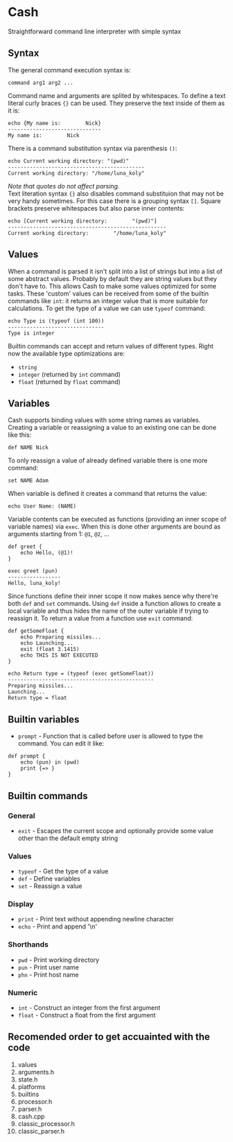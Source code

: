 # Cash
Straightforward command line interpreter with simple syntax

## Syntax
The general command execution syntax is:
```
command arg1 arg2 ...
```
Command name and arguments are splited by whitespaces. 
To define a text literal curly braces `{}` can be used.
They preserve the text inside of them as it is:
```
echo {My name is:        Nick}
------------------------------
My name is:        Nick
```
There is a command substitution syntax via parenthesis `()`:
```
echo Current working directory: "(pwd)"
--------------------------------------------
Current working directory: "/home/luna_koly"
```
_Note that quotes do not affect parsing._  
Text literation syntax `{}` also disables command substituion that may not
be very handy sometimes. For this case there is a grouping syntax `[]`.
Square brackets preserve whitespaces but also parse inner contents:
```
echo [Current working directory:        "(pwd)"]
---------------------------------------------------
Current working directory:        "/home/luna_koly"
```

## Values
When a command is parsed it isn't split into a list of strings but
into a list of some abstract values. Probably by default they are
string values but they don't have to. This allows Cash to make
some values optimized for some tasks. These 'custom' values can be
received from some of the builtin commands like `int`:
it returns an integer value that is more suitable for calculations.
To get the type of a value we can use `typeof` command:
```
echo Type is (typeof (int 100))
-------------------------------
Type is integer
```
Builtin commands can accept and return values of different types.
Right now the available type optimizations are:
- `string`
- `integer` (returned by `int` command)
- `float` (returned by `float` command)

## Variables
Cash supports binding values with some string names as variables.
Creating a variable or reassigning a value to an existing one can be done like this:
```
def NAME Nick
```
To only reassign a value of already defined variable there is one more command:
```
set NAME Adam
```
When variable is defined it creates a command that returns the value:
```
echo User Name: (NAME)
```
Variable contents can be executed as functions (providing an inner scope of variable names) via `exec`.
When this is done other arguments are bound as arguments starting from 1: `@1`, `@2`, ...
```
def greet {
    echo Hello, (@1)!
}

exec greet (pun)
-----------------
Hello, luna_koly!
```
Since functions define their inner scope it now makes sence why there're both `def` and `set` commands.
Using `def` inside a function allows to create a local variable and thus hides the name of the outer variable
if trying to reassign it.
To return a value from a function use `exit` command:
```
def getSomeFloat {
    echo Preparing missiles...
    echo Launching...
    exit (float 3.1415)
    echo THIS IS NOT EXECUTED
}

echo Return type = (typeof (exec getSomeFloat))
-----------------------------------------------
Preparing missiles...
Launching...
Return type = float
```

## Builtin variables
- `prompt` - Function that is called before user is allowed
to type the command. You can edit it like:
```
def prompt {
    echo (pun) in (pwd)
    print {=> }
}
```

## Builtin commands
### General
- `exit` - Escapes the current scope and optionally provide some value other than the default empty string

### Values
- `typeof` - Get the type of a value
- `def` - Define variables
- `set` - Reassign a value

### Display
- `print` - Print text without appending newline character
- `echo` - Print and append '\n'

### Shorthands
- `pwd` - Print working directory
- `pun` - Print user name
- `phn` - Print host name

### Numeric
- `int` - Construct an integer from the first argument
- `float` - Construct a float from the first argument

## Recomended order to get accuainted with the code
1. values
1. arguments.h
1. state.h
1. platforms
1. builtins
1. processor.h
1. parser.h
1. cash.cpp
1. classic_processor.h
1. classic_parser.h
